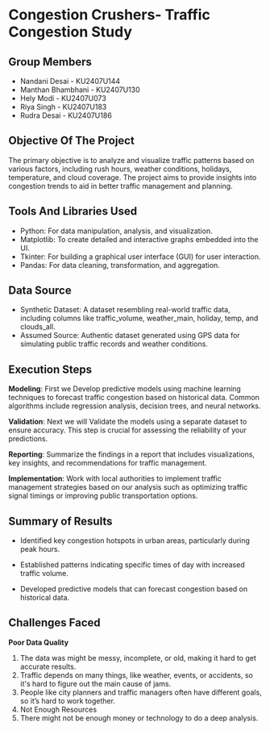 # Congestion Crushers- Traffic Congestion Study

## Group Members

- Nandani Desai - KU2407U144
- Manthan Bhambhani - KU2407U130
- Hely Modi - KU2407U073
- Riya Singh - KU2407U183
- Rudra Desai - KU2407U186

## Objective Of The Project

The primary objective is to analyze and visualize traffic patterns based on various factors, including rush hours, weather conditions, holidays, temperature, and cloud coverage. The project aims to provide insights into congestion trends to aid in better traffic management and planning.

## Tools And Libraries Used

- Python: For data manipulation, analysis, and visualization.
- Matplotlib: To create detailed and interactive graphs embedded into the UI.
- Tkinter: For building a graphical user interface (GUI) for user interaction.
- Pandas: For data cleaning, transformation, and aggregation.
  
## Data Source

- Synthetic Dataset: A dataset resembling real-world traffic data, including columns like traffic_volume, weather_main, holiday, temp, and clouds_all.
- Assumed Source: Authentic dataset generated using GPS data for simulating public traffic records and weather conditions.

## Execution Steps

**Modeling**: First we  Develop predictive models using machine learning techniques to forecast traffic congestion based on historical data. Common algorithms include regression analysis, decision trees, and neural networks.

**Validation**: Next we will Validate the models using a separate dataset to ensure accuracy. This step is crucial for assessing the reliability of your predictions.

**Reporting**: Summarize the findings in a report that includes visualizations, key insights, and recommendations for traffic management.

**Implementation**: Work with local authorities to implement traffic management strategies based on our  analysis  such as optimizing traffic signal timings or improving public transportation options.


## Summary of Results

* Identified key congestion hotspots in urban areas, particularly during peak hours.
  
* Established patterns indicating specific times of day with increased traffic volume.
  
* Developed predictive models that can forecast congestion based on historical data.

## Challenges Faced

**Poor Data Quality**

1) The data was might be messy, incomplete, or old, making it hard to get accurate results.
2) Traffic depends on many things, like weather, events, or accidents, so it's hard to figure out the main cause of jams.
3) People like city planners and traffic managers often have different goals, so it’s hard to work together.
4) Not Enough Resources
5) There might not be enough money or technology to do a deep analysis.





